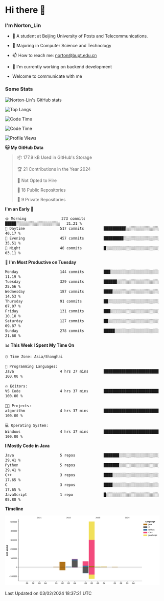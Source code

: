 
# Hi there 👋

### I'm Norton_Lin
- 🏫 A student at Beijing University of Posts and Telecommunications.
- 🌱 Majoring in Computer Science and Technology
- 📫 How to reach me: norton@bupt.edu.cn
- 🌱 I'm currently working on backend development

- Welcome to communicate with me

### Some Stats
![Norton-Lin's GitHub stats](https://github-readme-stats.vercel.app/api?username=Norton-Lin&count_private=true&show_icons=true&theme=radical)

![Top Langs](https://github-readme-stats.vercel.app/api/top-langs/?username=Norton-Lin&langs_count=10&layout=compact)

![Code Time](https://github-readme-stats.vercel.app/api/wakatime?username=Norton_Lin)

<!--START_SECTION:waka-->
![Code Time](http://img.shields.io/badge/Code%20Time-465%20hrs%2058%20mins-blue)

![Profile Views](http://img.shields.io/badge/Profile%20Views-8-blue)

**🐱 My GitHub Data** 

> 📦 177.9 kB Used in GitHub's Storage 
 > 
> 🏆 21 Contributions in the Year 2024
 > 
> 🚫 Not Opted to Hire
 > 
> 📜 18 Public Repositories 
 > 
> 🔑 9 Private Repositories 
 > 
**I'm an Early 🐤** 

```text
🌞 Morning                273 commits         █████░░░░░░░░░░░░░░░░░░░░   21.21 % 
🌆 Daytime                517 commits         ██████████░░░░░░░░░░░░░░░   40.17 % 
🌃 Evening                457 commits         █████████░░░░░░░░░░░░░░░░   35.51 % 
🌙 Night                  40 commits          █░░░░░░░░░░░░░░░░░░░░░░░░   03.11 % 
```
📅 **I'm Most Productive on Tuesday** 

```text
Monday                   144 commits         ███░░░░░░░░░░░░░░░░░░░░░░   11.19 % 
Tuesday                  329 commits         ██████░░░░░░░░░░░░░░░░░░░   25.56 % 
Wednesday                187 commits         ████░░░░░░░░░░░░░░░░░░░░░   14.53 % 
Thursday                 91 commits          ██░░░░░░░░░░░░░░░░░░░░░░░   07.07 % 
Friday                   131 commits         ███░░░░░░░░░░░░░░░░░░░░░░   10.18 % 
Saturday                 127 commits         ██░░░░░░░░░░░░░░░░░░░░░░░   09.87 % 
Sunday                   278 commits         █████░░░░░░░░░░░░░░░░░░░░   21.60 % 
```


📊 **This Week I Spent My Time On** 

```text
🕑︎ Time Zone: Asia/Shanghai

💬 Programming Languages: 
Java                     4 hrs 37 mins       █████████████████████████   100.00 % 

🔥 Editors: 
VS Code                  4 hrs 37 mins       █████████████████████████   100.00 % 

🐱‍💻 Projects: 
algorithm                4 hrs 37 mins       █████████████████████████   100.00 % 

💻 Operating System: 
Windows                  4 hrs 37 mins       █████████████████████████   100.00 % 
```

**I Mostly Code in Java** 

```text
Java                     5 repos             ███████░░░░░░░░░░░░░░░░░░   29.41 % 
Python                   5 repos             ███████░░░░░░░░░░░░░░░░░░   29.41 % 
C++                      3 repos             ████░░░░░░░░░░░░░░░░░░░░░   17.65 % 
C                        3 repos             ████░░░░░░░░░░░░░░░░░░░░░   17.65 % 
JavaScript               1 repo              █░░░░░░░░░░░░░░░░░░░░░░░░   05.88 % 
```



**Timeline**

![Lines of Code chart](https://raw.githubusercontent.com/Norton-Lin/Norton-Lin/main/assets/bar_graph.png)


 Last Updated on 03/02/2024 18:37:21 UTC
<!--END_SECTION:waka-->
